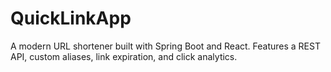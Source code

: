 # QuickLinkApp
A modern URL shortener built with Spring Boot and React. Features a REST API, custom aliases, link expiration, and click analytics.
